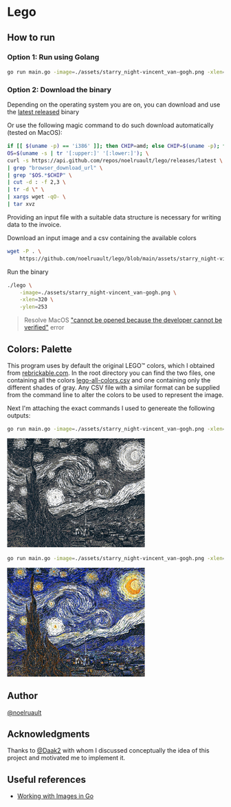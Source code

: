 # Lego

## How to run

### Option 1: Run using Golang

```bash
go run main.go -image=./assets/starry_night-vincent_van-gogh.png -xlen=320 -ylen=253
```

### Option 2: Download the binary

Depending on the operating system you are on, you can download and use the [latest released](https://github.com/noelruault/lego/releases/latest) binary

Or use the following magic command to do such download automatically (tested on MacOS):

```bash
if [[ $(uname -p) == 'i386' ]]; then CHIP=amd; else CHIP=$(uname -p); fi; \
OS=$(uname -s | tr '[:upper:]' '[:lower:]'); \
curl -s https://api.github.com/repos/noelruault/lego/releases/latest \
| grep "browser_download_url" \
| grep "$OS.*$CHIP" \
| cut -d : -f 2,3 \
| tr -d \" \
| xargs wget -qO- \
| tar xvz
```

Providing an input file with a suitable data structure is necessary for writing data to the invoice.

Download an input image and a csv containing the available colors

```bash
wget -P . \
    https://github.com/noelruault/lego/blob/main/assets/starry_night-vincent_van-gogh.png
```

Run the binary

```bash
./lego \
    -image=./assets/starry_night-vincent_van-gogh.png \
    -xlen=320 \
    -ylen=253
```
> Resolve MacOS ["cannot be opened because the developer cannot be verified"](https://gist.github.com/noelruault/6d67933c95127b592c44eaee25dfc7e9) error

## Colors: Palette

This program uses by default the original LEGO™ colors, which I obtained from [rebrickable.com](https://rebrickable.com/downloads/).
In the root directory you can find the two files, one containing all the colors [lego-all-colors.csv](./lego-all-colors.csv) and one containing only the different shades of gray.
Any CSV file with a similar format can be supplied from the command line to alter the colors to be used to represent the image.

Next I'm attaching the exact commands I used to genereate the following outputs:

```bash
go run main.go -image=./assets/starry_night-vincent_van-gogh.png -xlen=320 -ylen=253 -colors=./lego-grayscale.csv
```

![output image using a greyscale version of LEGO colors](./examples/grayscale-starry_night-vincent_van-gogh.png)

```bash
go run main.go -image=./assets/starry_night-vincent_van-gogh.png -xlen=320 -ylen=253 -colors=./lego-all-colors.csv
```

![output image using all existing LEGO colors](./examples/all_colors-starry_night-vincent_van-gogh.png)

## Author

[@noelruault](https://noel.engineer)

## Acknowledgments

Thanks to [@Daak2](https://github.com/Daak2) with whom I discussed conceptually the idea of this project and motivated me to implement it.

## Useful references

* [Working with Images in Go](https://www.devdungeon.com/content/working-images-go)
